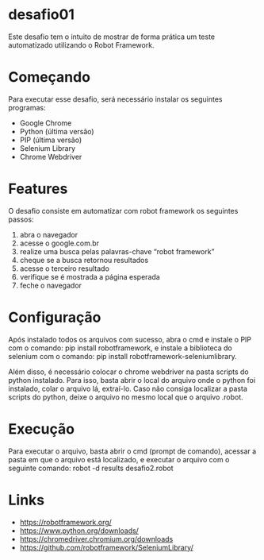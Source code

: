 # desafio01
Este desafio tem o intuito de mostrar de forma prática um teste automatizado utilizando o Robot Framework.

# Começando
Para executar esse desafio, será necessário instalar os seguintes programas:
* Google Chrome
* Python (última versão)
* PIP (última versão)
* Selenium Library
* Chrome Webdriver

# Features
O desafio consiste em automatizar com robot framework os seguintes passos:
1. abra o navegador
2. acesse o google.com.br
3. realize uma busca pelas palavras-chave “robot framework”
4. cheque se a busca retornou resultados
5. acesse o terceiro resultado
6. verifique se é mostrada a página esperada
7. feche o navegador

# Configuração
Após instalado todos os arquivos com sucesso, abra o cmd e instale o PIP com o comando: pip install robotframework, e instale a biblioteca do selenium com o comando: pip install robotframework-seleniumlibrary.

Além disso, é necessário colocar o chrome webdriver na pasta scripts do python instalado. Para isso, basta abrir o local do arquivo onde o python foi instalado, colar o arquivo lá, extraí-lo.
Caso não consiga localizar a pasta scripts do python, deixe o arquivo no mesmo local que o arquivo .robot.

# Execução
Para executar o arquivo, basta abrir o cmd (prompt de comando), acessar a pasta em que o arquivo está localizado, e executar o arquivo com o seguinte comando: robot -d results desafio2.robot

# Links
* https://robotframework.org/
* https://www.python.org/downloads/
* https://chromedriver.chromium.org/downloads
* https://github.com/robotframework/SeleniumLibrary/

